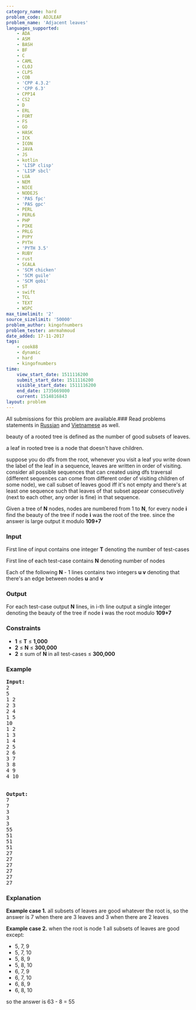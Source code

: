 ```yaml
---
category_name: hard
problem_code: ADJLEAF
problem_name: 'Adjacent leaves'
languages_supported:
    - ADA
    - ASM
    - BASH
    - BF
    - C
    - CAML
    - CLOJ
    - CLPS
    - COB
    - 'CPP 4.3.2'
    - 'CPP 6.3'
    - CPP14
    - CS2
    - D
    - ERL
    - FORT
    - FS
    - GO
    - HASK
    - ICK
    - ICON
    - JAVA
    - JS
    - kotlin
    - 'LISP clisp'
    - 'LISP sbcl'
    - LUA
    - NEM
    - NICE
    - NODEJS
    - 'PAS fpc'
    - 'PAS gpc'
    - PERL
    - PERL6
    - PHP
    - PIKE
    - PRLG
    - PYPY
    - PYTH
    - 'PYTH 3.5'
    - RUBY
    - rust
    - SCALA
    - 'SCM chicken'
    - 'SCM guile'
    - 'SCM qobi'
    - ST
    - swift
    - TCL
    - TEXT
    - WSPC
max_timelimit: '2'
source_sizelimit: '50000'
problem_author: kingofnumbers
problem_tester: amrmahmoud
date_added: 17-11-2017
tags:
    - cook88
    - dynamic
    - hard
    - kingofnumbers
time:
    view_start_date: 1511116200
    submit_start_date: 1511116200
    visible_start_date: 1511116200
    end_date: 1735669800
    current: 1514816843
layout: problem
---
```

All submissions for this problem are available.### Read problems statements in [Russian](http://www.codechef.com/download/translated/COOK88/russian/ADJLEAF.pdf) and [Vietnamese](http://www.codechef.com/download/translated/COOK88/vietnamese/ADJLEAF.pdf) as well.

beauty of a rooted tree is defined as the number of good subsets of leaves.

a leaf in rooted tree is a node that doesn't have children.

suppose you do dfs from the root, whenever you visit a leaf you write down the label of the leaf in a sequence, leaves are written in order of visiting. consider all possible sequences that can created using dfs traversal (different sequences can come from different order of visiting children of some node), we call subset of leaves good iff it's not empty and there's at least one sequence such that leaves of that subset appear consecutively (next to each other, any order is fine) in that sequence.

Given a tree of **N** nodes, nodes are numbered from 1 to **N**, for every node **i** find the beauty of the tree if node **i** was the root of the tree. since the answer is large output it modulo **109+7**

### Input

First line of input contains one integer **T** denoting the number of test-cases

First line of each test-case contains **N** denoting number of nodes

Each of the following **N** - 1 lines contains two integers **u v** denoting that there's an edge between nodes **u** and **v**

### Output

For each test-case output **N** lines, in i-th line output a single integer denoting the beauty of the tree if node **i** was the root modulo **109+7**

### Constraints

- **1** ≤ **T** ≤ **1,000**
- **2** ≤ **N** ≤ **300,000**
- **2** ≤ sum of **N** in all test-cases ≤ **300,000**

### Example

<pre><b>Input:</b>
2
5
1 2
2 3
2 4
1 5
10
1 2
1 3
1 4
2 5
2 6
3 7
3 8
4 9
4 10


<b>Output:</b>
7
7
3
3
3
55
51
51
51
27
27
27
27
27
27
</pre>
### Explanation

**Example case 1.** all subsets of leaves are good whatever the root is, so the answer is 7 when there are 3 leaves and 3 when there are 2 leaves

**Example case 2.** when the root is node 1 all subsets of leaves are good except:

- 5, 7, 9
- 5, 7, 10
- 5, 8, 9
- 5, 8, 10
- 6, 7, 9
- 6, 7, 10
- 6, 8, 9
- 6, 8, 10


so the answer is 63 - 8 = 55
